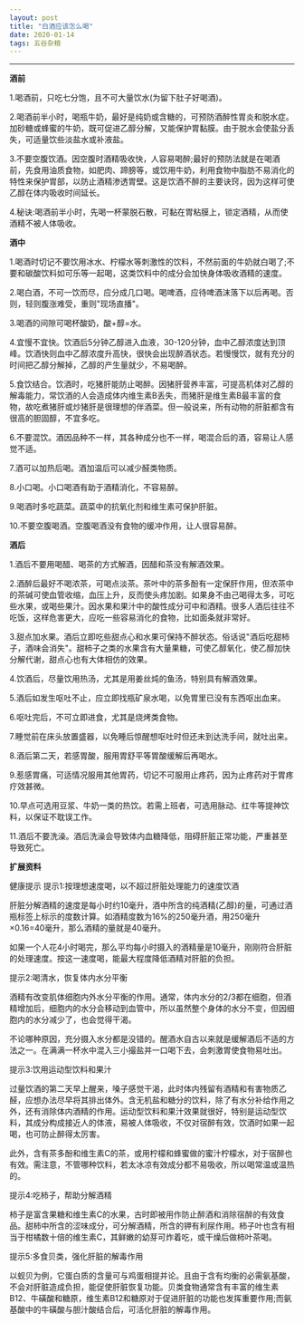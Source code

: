 ```yaml
---
layout: post
title: "白酒应该怎么喝"
date: 2020-01-14 
tags: 五谷杂粮  
---
```


--------
**酒前**

1.喝酒前，只吃七分饱，且不可大量饮水(为留下肚子好喝酒)。

2.喝酒前半小时，喝瓶牛奶，最好是纯奶或含糖的，可预防酒醉性胃炎和脱水症。加砂糖或蜂蜜的牛奶，既可促进乙醇分解，又能保护胃黏膜。由于脱水会使盐分丢失，可适量饮些淡盐水或补液盐。

3.不要空腹饮酒。因空腹时酒精吸收快，人容易喝醉;最好的预防法就是在喝酒前，先食用油质食物，如肥肉、蹄膀等，或饮用牛奶，利用食物中脂肪不易消化的特性来保护胃部，以防止酒精渗透胃壁。这是饮酒不醉的主要诀窍，因为这样可使乙醇在体内吸收时间延长。

4.秘诀:喝酒前半小时，先喝一杯蒙脱石散，可黏在胃粘膜上，锁定酒精，从而使酒精不被人体吸收。

**酒中**

1.喝酒时切记不要饮用冰水、柠檬水等刺激性的饮料，不然前面的牛奶就白喝了;不要和碳酸饮料如可乐等一起喝，这类饮料中的成分会加快身体吸收酒精的速度。

2.喝白酒，不可一饮而尽，应分成几口喝。喝啤酒，应待啤酒沫落下以后再喝。否则，轻则腹涨难受，重则"现场直播"。

3.喝酒的间隙可喝杯酸奶，酸+醇=水。

4.宜慢不宜快。饮酒后5分钟乙醇进入血液，30-120分钟，血中乙醇浓度达到顶峰。饮酒快则血中乙醇浓度升高快，很快会出现醉酒状态。若慢慢饮，就有充分的时间把乙醇分解掉，乙醇的产生量就少，不易喝醉。

5.食饮结合。饮酒时，吃猪肝能防止喝醉。因猪肝营养丰富，可提高机体对乙醇的解毒能力，常饮酒的人会造成体内维生素B丢失，而猪肝是维生素B最丰富的食物，故吃煮猪肝或炒猪肝是很理想的伴酒菜。但一般说来，所有动物的肝脏都含有很高的胆固醇，不宜多吃。

6.不要混饮。酒因品种不一样，其各种成分也不一样，喝混合后的酒，容易让人感觉不适。

7.酒可以加热后喝。酒加温后可以减少醛类物质。

8.小口喝。小口喝酒有助于酒精消化，不容易醉。

9.喝酒时多吃蔬菜。蔬菜中的抗氧化剂和维生素可保护肝脏。

10.不要空腹喝酒。空腹喝酒没有食物的缓冲作用，让人很容易醉。

**酒后**

1.酒后不要用喝醋、喝茶的方式解酒，因醋和茶没有解酒效果。

2.酒醉后最好不喝浓茶，可喝点淡茶。茶叶中的茶多酚有一定保肝作用，但浓茶中的茶碱可使血管收缩，血压上升，反而使头疼加剧。如果身不由己喝得太多，可吃些水果，或喝些果汁。因水果和果汁中的酸性成分可中和酒精。很多人酒后往往不吃饭，这样危害更大，应吃一些容易消化的食物，比如面条就非常好。

3.甜点加水果。酒后立即吃些甜点心和水果可保持不醉状态。俗话说"酒后吃甜柿子，酒味会消失"。甜柿子之类的水果含有大量果糖，可使乙醇氧化，使乙醇加快分解代谢，甜点心也有大体相仿的效果。

4.饮酒后，尽量饮用热汤，尤其是用姜丝炖的鱼汤，特别具有解酒效果。

5.酒后如发生呕吐不止，应立即找瓶矿泉水喝，以免胃里已没有东西呕出血来。

6.呕吐完后，不可立即进食，尤其是烧烤类食物。

7.睡觉前在床头放置盛器，以免睡后惊醒想呕吐时但还未到达洗手间，就吐出来。

8.酒后第二天，若感胃酸，服用胃舒平等胃酸缓解后再喝水。

9.惹感胃痛，可适情况服用其他胃药，切记不可服用止疼药，因为止疼药对于胃疼疗效甚微。

10.早点可选用豆浆、牛奶一类的热饮。若需上班者，可选用脉动、红牛等提神饮料，以保证不耽误工作。

11.酒后不要洗澡。酒后洗澡会导致体内血糖降低，阻碍肝脏正常功能，严重甚至导致死亡。

**扩展资料**

健康提示
提示1:按理想速度喝，以不超过肝脏处理能力的速度饮酒

肝脏分解酒精的速度是每小时约10毫升，酒中所含的纯酒精(乙醇)的量，可通过酒瓶标签上标示的度数计算。如酒精度数为16%的250毫升酒，用250毫升×0.16=40毫升，那么酒精的量就是40毫升。

如果一个人花4小时喝完，那么平均每小时摄入的酒精量是10毫升，刚刚符合肝脏的处理速度。按这一速度喝，能最大程度降低酒精对肝脏的负担。

提示2:喝清水，恢复体内水分平衡

酒精有改变肌体细胞内外水分平衡的作用。通常，体内水分的2/3都在细胞，但酒精增加后，细胞内的水分会移动到血管中，所以虽然整个身体的水分不变，但因细胞内的水分减少了，也会觉得干渴。

不论哪种原因，充分摄入水分都是没错的。醒酒水自古以来就是缓解酒后不适的方法之一。在满满一杯水中混入三小撮盐并一口喝下去，会刺激胃使食物易吐出。

提示3:饮用运动型饮料和果汁

过量饮酒的第二天早上醒来，嗓子感觉干渴，此时体内残留有酒精和有害物质乙醛，应想办法尽早将其排出体外。含无机盐和糖分的饮料，除了有水分补给作用之外，还有消除体内酒精的作用。运动型饮料和果汁效果就很好，特别是运动型饮料，其成分构成接近人的体液，易被人体吸收，不仅对宿醉有效，饮酒时如果一起喝，也可防止醉得太厉害。

此外，含有茶多酚和维生素C的茶，或用柠檬和蜂蜜做的蜜汁柠檬水，对于宿醉也有效。需注意，不管哪种饮料，若太冰凉有效成分都不易吸收，所以喝常温或温热的。

提示4:吃柿子，帮助分解酒精

柿子是富含果糖和维生素C的水果，古时即被用作防止醉酒和消除宿醉的有效食品。甜柿中所含的涩味成分，可分解酒精，所含的钾有利尿作用。柿子叶也含有相当于柑橘数十倍的维生素C，其鲜嫩的幼芽可炸着吃，或干燥后做柿叶茶喝。

提示5:多食贝类，强化肝脏的解毒作用

以蚬贝为例，它蛋白质的含量可与鸡蛋相提并论。且由于含有均衡的必需氨基酸，不会对肝脏造成负担，能促使肝脏恢复功能。贝类食物通常含有丰富的维生素B12、牛磺酸和糖原，维生素B12和糖原对于促进肝脏的功能也发挥重要作用;而氨基酸中的牛磺酸与胆汁酸结合后，可活化肝脏的解毒作用。